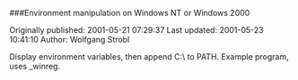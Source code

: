###Environment manipulation on Windows NT or Windows 2000

Originally published: 2001-05-21 07:29:37
Last updated: 2001-05-23 10:41:10
Author: Wolfgang Strobl

Display environment variables, then append C:\\ to PATH. Example program, uses _winreg.